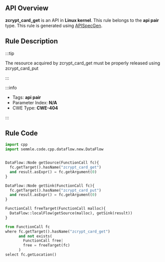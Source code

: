 ---
---


## API Overview
**zcrypt_card_get** is an API in **Linux kernel**. This rule belongs to the **api pair** type. This rule is generated using [APISpecGen](../../tools/APISpecGen).
## Rule Description

:::tip

The resource acquired by zcrypt_card_get must be properly released using zcrypt_card_put

:::

:::info

- Tags: **api pair**
- Parameter Index: **N/A**
- CWE Type: **CWE-404**

:::

## Rule Code
```python
import cpp
import semmle.code.cpp.dataflow.new.DataFlow


DataFlow::Node getSource(FunctionCall fc){
  fc.getTarget().hasName("zcrypt_card_get")
  and result.asExpr() = fc.getArgument(0)
}

DataFlow::Node getSink(FunctionCall fc){
  fc.getTarget().hasName("zcrypt_card_put")
  and result.asExpr() = fc.getArgument(0)
}

FunctionCall freeTarget(FunctionCall malloc){
  DataFlow::localFlow(getSource(malloc), getSink(result))
}

from FunctionCall fc
where fc.getTarget().hasName("zcrypt_card_get")
      and not exists(
        FunctionCall free| 
        free = freeTarget(fc)
      )
select fc.getLocation()

    
```